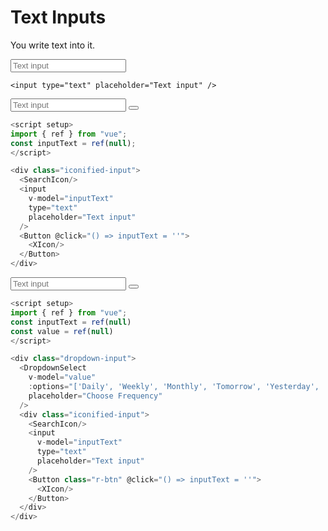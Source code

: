 # Text Inputs

You write text into it.

<script setup>
import { ref } from "vue";
const inputText = ref(null)
</script>

<DemoContainer>
<input
    type="text"
    placeholder="Text input"
/>
</DemoContainer>

```vue
<input type="text" placeholder="Text input" />
```

<DemoContainer>
<div class="iconified-input">
  <SearchIcon/>
  <input
      v-model="inputText"
      type="text"
      placeholder="Text input"
  />
  <Button class="r-btn" @click="() => inputText = ''">
    <XIcon/>
  </Button>
</div>
</DemoContainer>

```js
<script setup>
import { ref } from "vue";
const inputText = ref(null);
</script>

<div class="iconified-input">
  <SearchIcon/>
  <input
    v-model="inputText"
    type="text"
    placeholder="Text input"
  />
  <Button @click="() => inputText = ''">
    <XIcon/>
  </Button>
</div>
```

<DemoContainer>
<div class="dropdown-input">
  <DropdownSelect
    v-model="value"
    :options="['Daily', 'Weekly', 'Monthly', 'Tomorrow', 'Yesterday', 'Today', 'Biweekly', 'Tuesday', 'January']"
    placeholder="Choose Frequency"
  />
  <div class="iconified-input">
    <SearchIcon/>
    <input
        v-model="inputText"
        type="text"
        placeholder="Text input"
    />
    <Button class="r-btn" @click="() => inputText = ''">
      <XIcon/>
    </Button>
  </div>
</div>
</DemoContainer>

```js
<script setup>
import { ref } from "vue";
const inputText = ref(null)
const value = ref(null)
</script>

<div class="dropdown-input">
  <DropdownSelect
    v-model="value"
    :options="['Daily', 'Weekly', 'Monthly', 'Tomorrow', 'Yesterday', 'Today', 'Biweekly', 'Tuesday', 'January']"
    placeholder="Choose Frequency"
  />
  <div class="iconified-input">
    <SearchIcon/>
    <input
      v-model="inputText"
      type="text"
      placeholder="Text input"
    />
    <Button class="r-btn" @click="() => inputText = ''">
      <XIcon/>
    </Button>
  </div>
</div>
```

